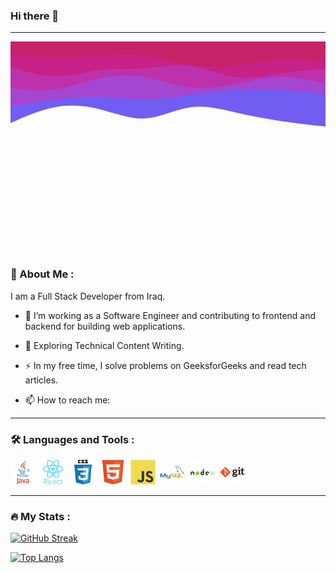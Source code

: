 ### Hi there 👋

<!--
**salim-mrw/salim-mrw** is a ✨ _special_ ✨ repository because its `README.md` (this file) appears on your GitHub profile.

Here are some ideas to get you started:

- 🔭 I’m currently working on ...
- 🌱 I’m currently learning ...
- 👯 I’m looking to collaborate on ...
- 🤔 I’m looking for help with ...
- 💬 Ask me about ...
- 📫 How to reach me: ...
- 😄 Pronouns: ...
- ⚡ Fun fact: ...
-->
<head>

</head>


---


<svg id="visual" viewBox="0 0 900 600" width="900" height="600" xmlns="http://www.w3.org/2000/svg" xmlns:xlink="http://www.w3.org/1999/xlink" version="1.1"><path d="M0 233L21.5 223.5C43 214 86 195 128.8 187.3C171.7 179.7 214.3 183.3 257.2 194C300 204.7 343 222.3 385.8 219.7C428.7 217 471.3 194 514.2 188C557 182 600 193 642.8 202.7C685.7 212.3 728.3 220.7 771.2 227.2C814 233.7 857 238.3 878.5 240.7L900 243L900 0L878.5 0C857 0 814 0 771.2 0C728.3 0 685.7 0 642.8 0C600 0 557 0 514.2 0C471.3 0 428.7 0 385.8 0C343 0 300 0 257.2 0C214.3 0 171.7 0 128.8 0C86 0 43 0 21.5 0L0 0Z" fill="#715df2"></path><path d="M0 185L21.5 181.7C43 178.3 86 171.7 128.8 166.2C171.7 160.7 214.3 156.3 257.2 157.5C300 158.7 343 165.3 385.8 165.2C428.7 165 471.3 158 514.2 151.8C557 145.7 600 140.3 642.8 137.7C685.7 135 728.3 135 771.2 137.5C814 140 857 145 878.5 147.5L900 150L900 0L878.5 0C857 0 814 0 771.2 0C728.3 0 685.7 0 642.8 0C600 0 557 0 514.2 0C471.3 0 428.7 0 385.8 0C343 0 300 0 257.2 0C214.3 0 171.7 0 128.8 0C86 0 43 0 21.5 0L0 0Z" fill="#a446cf"></path><path d="M0 133L21.5 135.3C43 137.7 86 142.3 128.8 136.2C171.7 130 214.3 113 257.2 104C300 95 343 94 385.8 101.8C428.7 109.7 471.3 126.3 514.2 131.3C557 136.3 600 129.7 642.8 121C685.7 112.3 728.3 101.7 771.2 101.2C814 100.7 857 110.3 878.5 115.2L900 120L900 0L878.5 0C857 0 814 0 771.2 0C728.3 0 685.7 0 642.8 0C600 0 557 0 514.2 0C471.3 0 428.7 0 385.8 0C343 0 300 0 257.2 0C214.3 0 171.7 0 128.8 0C86 0 43 0 21.5 0L0 0Z" fill="#bd31ab"></path><path d="M0 72L21.5 78.8C43 85.7 86 99.3 128.8 99.7C171.7 100 214.3 87 257.2 81.8C300 76.7 343 79.3 385.8 76.2C428.7 73 471.3 64 514.2 69.8C557 75.7 600 96.3 642.8 102C685.7 107.7 728.3 98.3 771.2 91.7C814 85 857 81 878.5 79L900 77L900 0L878.5 0C857 0 814 0 771.2 0C728.3 0 685.7 0 642.8 0C600 0 557 0 514.2 0C471.3 0 428.7 0 385.8 0C343 0 300 0 257.2 0C214.3 0 171.7 0 128.8 0C86 0 43 0 21.5 0L0 0Z" fill="#c72288"></path><path d="M0 36L21.5 38.2C43 40.3 86 44.7 128.8 45.2C171.7 45.7 214.3 42.3 257.2 39.3C300 36.3 343 33.7 385.8 39.5C428.7 45.3 471.3 59.7 514.2 66.7C557 73.7 600 73.3 642.8 68.2C685.7 63 728.3 53 771.2 50.3C814 47.7 857 52.3 878.5 54.7L900 57L900 0L878.5 0C857 0 814 0 771.2 0C728.3 0 685.7 0 642.8 0C600 0 557 0 514.2 0C471.3 0 428.7 0 385.8 0C343 0 300 0 257.2 0C214.3 0 171.7 0 128.8 0C86 0 43 0 21.5 0L0 0Z" fill="#c62368"></path></svg>


### 🎤 About Me :

I am a Full Stack Developer from Iraq.
  
- :telescope: I’m working as a Software Engineer and contributing to frontend and backend for building web applications.

- :seedling: Exploring Technical Content Writing.

- :zap: In my free time, I solve problems on GeeksforGeeks and read tech articles.

- :mailbox: How to reach me: 


---


### :hammer_and_wrench: Languages and Tools :

<div>
  <img src="https://github.com/devicons/devicon/blob/master/icons/java/java-original-wordmark.svg" title="Java" alt="Java" width="40" height="40"/>&nbsp;
  <img src="https://github.com/devicons/devicon/blob/master/icons/react/react-original-wordmark.svg" title="React" alt="React" width="40" height="40"/>&nbsp;
  <img src="https://github.com/devicons/devicon/blob/master/icons/css3/css3-original-wordmark.svg"  title="CSS3" alt="CSS" width="40" height="40"/>&nbsp;
  <img src="https://github.com/devicons/devicon/blob/master/icons/html5/html5-original.svg" title="HTML5" alt="HTML" width="40" height="40"/>&nbsp;
  <img src="https://github.com/devicons/devicon/blob/master/icons/javascript/javascript-original.svg" title="JavaScript" alt="JavaScript" width="40" height="40"/>&nbsp;
  <img src="https://github.com/devicons/devicon/blob/master/icons/mysql/mysql-original-wordmark.svg" title="MySQL"  alt="MySQL" width="40" height="40"/>&nbsp;
  <img src="https://github.com/devicons/devicon/blob/master/icons/nodejs/nodejs-original-wordmark.svg" title="NodeJS" alt="NodeJS" width="40" height="40"/>&nbsp;
  <img src="https://github.com/devicons/devicon/blob/master/icons/git/git-original-wordmark.svg" title="Git" **alt="Git" width="40" height="40"/>
</div>


---

### :fire: My Stats :

[![GitHub Streak](http://github-readme-streak-stats.herokuapp.com?user=salim-mrw&theme=dark&background=000000)](https://git.io/streak-stats)


[![Top Langs](https://github-readme-stats.vercel.app/api/top-langs/?username=salim-mrw&layout=compact&theme=vision-friendly-dark)](https://github.com/anuraghazra/github-readme-stats)
